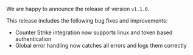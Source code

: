 We are happy to announce the release of version `v1.1.0`.

This release includes the following bug fixes and improvements:

- Counter Strike integration now supports linux and token based authentication
- Global error handling now catches all errors and logs them correctly